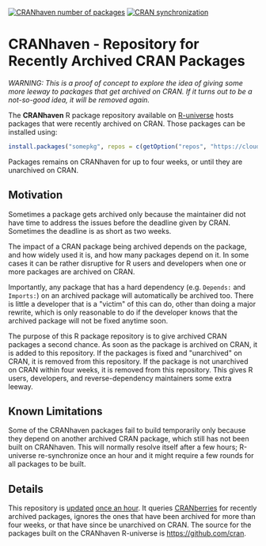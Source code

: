 [![CRANhaven number of packages](https://cranhaven.r-universe.dev/badges/:total)](https://cranhaven.r-universe.dev/)
[![CRAN synchronization](https://github.com/CRANhaven/cranhaven.r-universe.dev/actions/workflows/update.yml/badge.svg)](https://github.com/CRANhaven/cranhaven.r-universe.dev/actions/workflows/update.yml)

# CRANhaven - Repository for Recently Archived CRAN Packages

_WARNING: This is a proof of concept to explore the idea of giving
some more leeway to packages that get archived on CRAN. If it turns
out to be a not-so-good idea, it will be removed again._


The **CRANhaven** R package repository available on
[R-universe](https://cranhaven.r-universe.dev) hosts packages that
were recently archived on CRAN. Those packages can be installed using:

```r
install.packages("somepkg", repos = c(getOption("repos", "https://cloud.r-project.org"), "https://cranhaven.r-universe.dev"))
```

Packages remains on CRANhaven for up to four weeks, or until they are
unarchived on CRAN.


## Motivation

Sometimes a package gets archived only because the maintainer did not
have time to address the issues before the deadline given by
CRAN. Sometimes the deadline is as short as two weeks.

The impact of a CRAN package being archived depends on the
package, and how widely used it is, and how many packages depend on
it. In some cases it can be rather disruptive for R users and
developers when one or more packages are archived on CRAN.

Importantly, any package that has a hard dependency (e.g. `Depends:`
and `Imports:`) on an archived package will automatically be archived
too. There is little a developer that is a "victim" of this can do,
other than doing a major rewrite, which is only reasonable to do if
the developer knows that the archived package will not be fixed
anytime soon.

The purpose of this R package repository is to give archived CRAN
packages a second chance. As soon as the package is archived on CRAN,
it is added to this repository. If the packages is fixed and
"unarchived" on CRAN, it is removed from this repository. If the
package is not unarchived on CRAN within four weeks, it is removed
from this repository. This gives R users, developers, and
reverse-dependency maintainers some extra leeway.


## Known Limitations

Some of the CRANhaven packages fail to build temporarily only because
they depend on another archived CRAN package, which still has not been
built on CRANhaven. This will normally resolve itself after a few
hours; R-universe re-synchronize once an hour and it might require a
few rounds for all packages to be built.


## Details

This repository is
[updated](https://github.com/r-universe/cranhaven/actions) [once an
hour](https://github.com/CRANhaven/cranhaven.r-universe.dev/blob/main/.github/workflows/update.yml). It
queries
[CRANberries](https://dirk.eddelbuettel.com/cranberries/cran/removed/)
for recently archived packages, ignores the ones that have been
archived for more than four weeks, or that have since be unarchived on
CRAN. The source for the packages built on the CRANhaven R-universe is
<https://github.com/cran>.



